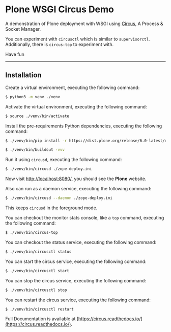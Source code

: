 # Plone WSGI Circus Demo

A demonstration of Plone deployment with WSGI using [Circus](https://circus.readthedocs.io/), A Process & Socket Manager.

You can experiment with ``circusctl`` which is similar to
``supervisorctl``.
Additionally, there is ``circus-top`` to experiment with.

Have fun

---

## Installation

Create a virtual environment, executing the following command:

```bash
$ python3 -m venv ./venv
```

Activate the virtual environment, executing the following command:

```bash
$ source ./venv/bin/activate
```

Install the pre-requirements Python dependencies, executing the following command:

```bash
$ ./venv/bin/pip install -r https://dist.plone.org/release/6.0-latest/requirements.txt
```

```bash
$ ./venv/bin/buildout -vvv
```

Run it using ``circusd``, executing the following command:

```bash
$ ./venv/bin/circusd ./zope-deploy.ini
```

Now visit [http://localhost:8080/](http://localhost:8080/), you should see the **Plone** website.

Also can run as a daemon service, executing the following command:

```bash
$ ./venv/bin/circusd --daemon ./zope-deploy.ini
```

This keeps ``circusd`` in the foreground mode.

You can checkout the monitor stats console, like a ``top`` command, executing the following command:

```bash
$ ./venv/bin/circus-top
```

You can checkout the status service, executing the following command:

```bash
$ ./venv/bin/circusctl status
```

You can start the circus service, executing the following command:

```bash
$ ./venv/bin/circusctl start
```

You can stop the circus service, executing the following command:

```bash
$ ./venv/bin/circusctl stop
```

You can restart the circus service, executing the following command:

```bash
$ ./venv/bin/circusctl restart
```

Full Documentation is available at [https://circus.readthedocs.io/](https://circus.readthedocs.io/).
